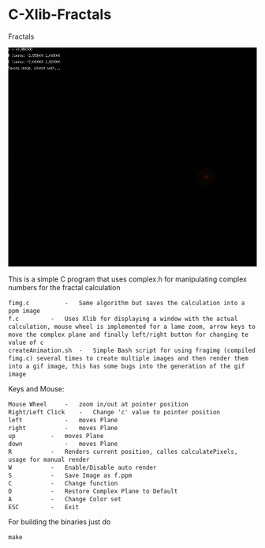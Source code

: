 # C-Xlib-Fractals

Fractals

![Screenshot](animy.gif)

This is a simple C program that uses complex.h for manipulating complex numbers for the fractal calculation

	fimg.c			-	Same algorithm but saves the calculation into a ppm image
	f.c			-	Uses Xlib for displaying a window with the actual calculation, mouse wheel is implemented for a lame zoom, arrow keys to move the complex plane and finally left/right button for changing te value of c
	createAnimation.sh	-	Simple Bash script for using fragimg (compiled fimg.c) several times to create multiple images and then render them into a gif image, this has some bugs into the generation of the gif image

Keys and Mouse:

	Mouse Wheel		-	zoom in/out at pointer position
	Right/Left Click	-	Change 'c' value to pointer position
	left			-	moves Plane
	right			-	moves Plane
	up			-	moves Plane
	down			-	moves Plane
	R			-	Renders current position, calles calculatePixels, usage for manual render
	W			-	Enable/Disable auto render
	S			-	Save Image as f.ppm
	C			-	Change function
	D			-	Restore Complex Plane to Default
	A			-	Change Color set
	ESC			-	Exit

For building the binaries just do

	make
